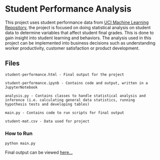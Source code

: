# Student Performance Analysis

This project uses student performance data from [UCI Machine Learning Repository](), the project is focused on doing statistical analysis on student data to determine variables that affect student final grades. This is done to gain insight into student learning and behaviors. The analysis used in this project can be implemented into business decisions such as understanding worker productivity, customer satisfaction or product development.

## Files
```
student-performance.html - Final output for the project

student-performance.ipynb - Contains code and output, written in a JupyterNotebook

analysis.py - Contains classes to handle statistical analysis and inference (i.e. calculating general data statistics, running hypothesis tests and developing tables)

main.py - Contains code to run scripts for final output

student-mat.csv - Data used for project
```

### How to Run
```
python main.py
```

Final output can be viewed [here...](https://justingee193.github.io/justingee193.github.io/links/student-performance.html)
